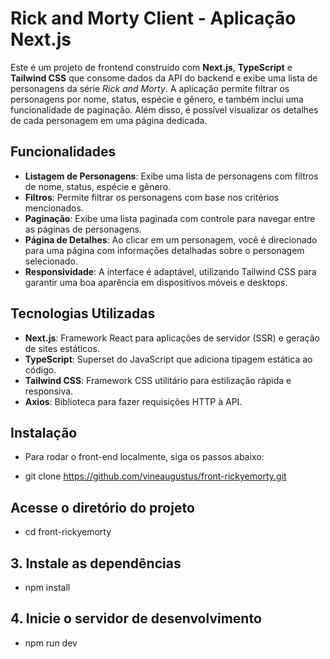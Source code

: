 # Rick and Morty Client - Aplicação Next.js

Este é um projeto de frontend construído com **Next.js**, **TypeScript** e **Tailwind CSS** que consome dados da API do backend e exibe uma lista de personagens da série *Rick and Morty*. A aplicação permite filtrar os personagens por nome, status, espécie e gênero, e também inclui uma funcionalidade de paginação. Além disso, é possível visualizar os detalhes de cada personagem em uma página dedicada.

## Funcionalidades
- **Listagem de Personagens**: Exibe uma lista de personagens com filtros de nome, status, espécie e gênero.
- **Filtros**: Permite filtrar os personagens com base nos critérios mencionados.
- **Paginação**: Exibe uma lista paginada com controle para navegar entre as páginas de personagens.
- **Página de Detalhes**: Ao clicar em um personagem, você é direcionado para uma página com informações detalhadas sobre o personagem selecionado.
- **Responsividade**: A interface é adaptável, utilizando Tailwind CSS para garantir uma boa aparência em dispositivos móveis e desktops.

## Tecnologias Utilizadas
- **Next.js**: Framework React para aplicações de servidor (SSR) e geração de sites estáticos.
- **TypeScript**: Superset do JavaScript que adiciona tipagem estática ao código.
- **Tailwind CSS**: Framework CSS utilitário para estilização rápida e responsiva.
- **Axios**: Biblioteca para fazer requisições HTTP à API.

## Instalação

- Para rodar o front-end localmente, siga os passos abaixo:

- git clone https://github.com/vineaugustus/front-rickyemorty.git

## Acesse o diretório do projeto

- cd front-rickyemorty

## 3. Instale as dependências

- npm install

## 4. Inicie o servidor de desenvolvimento
- npm run dev




